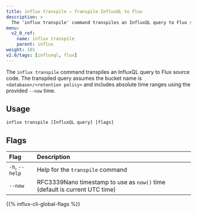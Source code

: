 ```yaml
---
title: influx transpile – Transpile InfluxQL to Flux
description: >
  The 'influx transpile' command transpiles an InfluxQL query to Flux source code.
menu:
  v2_0_ref:
    name: influx transpile
    parent: influx
weight: 101
v2.0/tags: [influxql, flux]
---
```


The `influx transpile` command transpiles an InfluxQL query to Flux source code.
The transpiled query assumes the bucket name is `<database>/<retention policy>`
and includes absolute time ranges using the provided `--now` time.

## Usage
```
influx transpile [InfluxQL query] [flags]
```

## Flags
| Flag           | Description                                                                |
|:----           |:-----------                                                                |
| `-h`, `--help` | Help for the `transpile` command                                           |
| `--now`        | RFC3339Nano timestamp to use as `now()` time (default is current UTC time) |

{{% influx-cli-global-flags %}}
